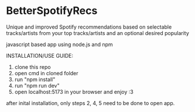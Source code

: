 # BetterSpotifyRecs
Unique and improved Spotify recommendations based on selectable tracks/artists from your top tracks/artists and an optional desired popularity

javascript based app using node.js and npm

INSTALLATION/USE GUIDE:
1. clone this repo
2. open cmd in cloned folder
3. run "npm install"
4. run "npm run dev"
5. open localhost:5173 in your browser and enjoy :3

after inital installation, only steps 2, 4, 5 need to be done to open app.
